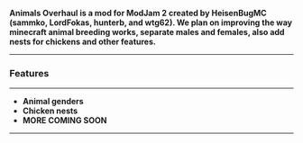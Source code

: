<p class="lead">
	<strong>Animals Overhaul<strong/> is a mod for ModJam 2 created by HeisenBugMC (sammko, LordFokas, hunterb, and wtg62). We plan on improving the way minecraft animal breeding works, separate males and females, also add nests for chickens and other features.
</p>

<hr/>
<h3>Features</h3>
<hr/>

* Animal genders
* Chicken nests
* MORE COMING SOON

<div class="clear"></div>
<hr/>

<!-- Google Code -->
<script type="text/javascript">
/* <![CDATA[ */
var google_conversion_id = 983836026;
var google_custom_params = window.google_tag_params;
var google_remarketing_only = true;
/* ]]> */
</script>
<script type="text/javascript" src="//www.googleadservices.com/pagead/conversion.js">
</script>
<noscript>
<div style="display:inline;">
<img height="1" width="1" style="border-style:none;" alt="" src="//googleads.g.doubleclick.net/pagead/viewthroughconversion/983836026/?value=0&amp;guid=ON&amp;script=0"/>
</div>
</noscript>